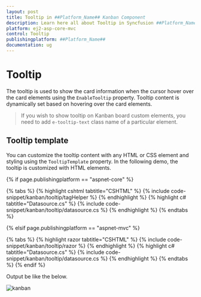 ```yaml
---
layout: post
title: Tooltip in ##Platform_Name## Kanban Component
description: Learn here all about Tooltip in Syncfusion ##Platform_Name## Kanban component of Syncfusion Essential JS 2 and more.
platform: ej2-asp-core-mvc
control: Tooltip
publishingplatform: ##Platform_Name##
documentation: ug
---
```



# Tooltip

The tooltip is used to show the card information when the cursor hover over the card elements using the `EnableTooltip` property. Tooltip content is dynamically set based on hovering over the card elements.

> If you wish to show tooltip on Kanban board custom elements, you need to add `e-tooltip-text` class name of a particular element.

## Tooltip template

You can customize the tooltip content with any HTML or CSS element and styling using the `TooltipTemplate` property. In the following demo, the tooltip is customized with HTML elements.

{% if page.publishingplatform == "aspnet-core" %}

{% tabs %}
{% highlight cshtml tabtitle="CSHTML" %}
{% include code-snippet/kanban/tooltip/tagHelper %}
{% endhighlight %}
{% highlight c# tabtitle="Datasource.cs" %}
{% include code-snippet/kanban/tooltip/datasource.cs %}
{% endhighlight %}
{% endtabs %}

{% elsif page.publishingplatform == "aspnet-mvc" %}

{% tabs %}
{% highlight razor tabtitle="CSHTML" %}
{% include code-snippet/kanban/tooltip/razor %}
{% endhighlight %}
{% highlight c# tabtitle="Datasource.cs" %}
{% include code-snippet/kanban/tooltip/datasource.cs %}
{% endhighlight %}
{% endtabs %}
{% endif %}



Output be like the below.

![kanban](./images/tooltip.PNG)
